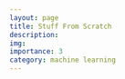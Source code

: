 ```yaml
---
layout: page
title: Stuff From Scratch
description:
img:
importance: 3
category: machine learning
---
```


